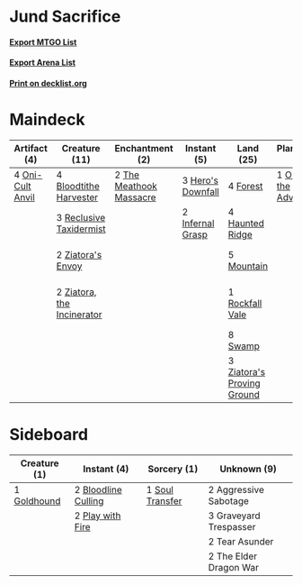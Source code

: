 # Jund Sacrifice

#### [Export MTGO List](../collection/Jund%20Sacrifice/Jund%20Sacrifice.txt)
#### [Export Arena List](../collection/Jund%20Sacrifice/Jund%20Sacrifice_arena.txt)
#### [Print on decklist.org](http://decklist.org/?deckmain=4%09Bloodtithe%20Harvester%0A2%09Braids,%20Arisen%20Nightmare%0A3%09Cult%20Conscript%0A4%09Forest%0A3%09Garna,%20Bloodfist%20of%20Keld%0A4%09Haunted%20Ridge%0A3%09Hero's%20Downfall%0A2%09Infernal%20Grasp%0A2%09Lagomos,%20Hand%20of%20Hatred%0A5%09Mountain%0A1%09Ob%20Nixilis,%20the%20Adversary%0A4%09Oni-Cult%20Anvil%0A3%09Reclusive%20Taxidermist%0A1%09Rockfall%20Vale%0A2%09Soul%20Transfer%0A8%09Swamp%0A2%09The%20Meathook%20Massacre%0A2%09Ziatora's%20Envoy%0A3%09Ziatora's%20Proving%20Ground%0A2%09Ziatora,%20the%20Incinerator&deckside=2%09Aggressive%20Sabotage%0A2%09Bloodline%20Culling%0A1%09Goldhound%0A3%09Graveyard%20Trespasser%0A2%09Play%20with%20Fire%0A1%09Soul%20Transfer%0A2%09Tear%20Asunder%0A2%09The%20Elder%20Dragon%20War)
# Maindeck

|                                       Artifact (4)                                        |                                            Creature (11)                                            |                                         Enchantment (2)                                          |                                        Instant (5)                                         |                                              Land (25)                                              |                                           Planeswalker (1)                                           |                                       Sorcery (2)                                        |       Unknown (10)       |
|-------------------------------------------------------------------------------------------|-----------------------------------------------------------------------------------------------------|--------------------------------------------------------------------------------------------------|--------------------------------------------------------------------------------------------|-----------------------------------------------------------------------------------------------------|------------------------------------------------------------------------------------------------------|------------------------------------------------------------------------------------------|--------------------------|
|4 [Oni-Cult Anvil](http://gatherer.wizards.com/Pages/Card/Details.aspx?multiverseid=548543)|4 [Bloodtithe Harvester](http://gatherer.wizards.com/Pages/Card/Details.aspx?multiverseid=541102)    |2 [The Meathook Massacre](http://gatherer.wizards.com/Pages/Card/Details.aspx?multiverseid=534886)|3 [Hero's Downfall](http://gatherer.wizards.com/Pages/Card/Details.aspx?multiverseid=373575)|4 [Forest](http://gatherer.wizards.com/Pages/Card/Details.aspx?multiverseid=439860)                  |1 [Ob Nixilis, the Adversary](http://gatherer.wizards.com/Pages/Card/Details.aspx?multiverseid=555407)|2 [Soul Transfer](http://gatherer.wizards.com/Pages/Card/Details.aspx?multiverseid=548423)|2 Braids, Arisen Nightmare|
|                                                                                           |3 [Reclusive Taxidermist](http://gatherer.wizards.com/Pages/Card/Details.aspx?multiverseid=541081)   |                                                                                                  |2 [Infernal Grasp](http://gatherer.wizards.com/Pages/Card/Details.aspx?multiverseid=534880) |4 [Haunted Ridge](http://gatherer.wizards.com/Pages/Card/Details.aspx?multiverseid=535061)           |                                                                                                      |                                                                                          |3 Cult Conscript          |
|                                                                                           |2 [Ziatora's Envoy](http://gatherer.wizards.com/Pages/Card/Details.aspx?multiverseid=555433)         |                                                                                                  |                                                                                            |5 [Mountain](http://gatherer.wizards.com/Pages/Card/Details.aspx?multiverseid=439859)                |                                                                                                      |                                                                                          |3 Garna, Bloodfist of Keld|
|                                                                                           |2 [Ziatora, the Incinerator](http://gatherer.wizards.com/Pages/Card/Details.aspx?multiverseid=555432)|                                                                                                  |                                                                                            |1 [Rockfall Vale](http://gatherer.wizards.com/Pages/Card/Details.aspx?multiverseid=535065)           |                                                                                                      |                                                                                          |2 Lagomos, Hand of Hatred |
|                                                                                           |                                                                                                     |                                                                                                  |                                                                                            |8 [Swamp](http://gatherer.wizards.com/Pages/Card/Details.aspx?multiverseid=439858)                   |                                                                                                      |                                                                                          |                          |
|                                                                                           |                                                                                                     |                                                                                                  |                                                                                            |3 [Ziatora's Proving Ground](http://gatherer.wizards.com/Pages/Card/Details.aspx?multiverseid=555462)|                                                                                                      |                                                                                          |                          |


# Sideboard

|                                     Creature (1)                                     |                                         Instant (4)                                          |                                       Sorcery (1)                                        |     Unknown (9)      |
|--------------------------------------------------------------------------------------|----------------------------------------------------------------------------------------------|------------------------------------------------------------------------------------------|----------------------|
|1 [Goldhound](http://gatherer.wizards.com/Pages/Card/Details.aspx?multiverseid=555309)|2 [Bloodline Culling](http://gatherer.wizards.com/Pages/Card/Details.aspx?multiverseid=534857)|1 [Soul Transfer](http://gatherer.wizards.com/Pages/Card/Details.aspx?multiverseid=548423)|2 Aggressive Sabotage |
|                                                                                      |2 [Play with Fire](http://gatherer.wizards.com/Pages/Card/Details.aspx?multiverseid=534933)   |                                                                                          |3 Graveyard Trespasser|
|                                                                                      |                                                                                              |                                                                                          |2 Tear Asunder        |
|                                                                                      |                                                                                              |                                                                                          |2 The Elder Dragon War|

